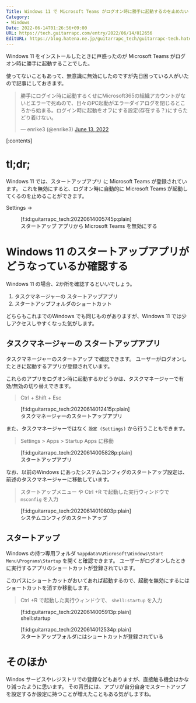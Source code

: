 ```yaml
---
Title: Windows 11 で Microsoft Teams がログオン時に勝手に起動するのを止めたい
Category:
- Windows
Date: 2022-06-14T01:26:56+09:00
URL: https://tech.guitarrapc.com/entry/2022/06/14/012656
EditURL: https://blog.hatena.ne.jp/guitarrapc_tech/guitarrapc-tech.hatenablog.com/atom/entry/13574176438101945261
---
```


Windows 11 をインストールしたときに戸惑ったのが Microsoft Teams がログオン時に勝手に起動することでした。

使ってないこともあって、無意識に無効にしたのですが先日困っている人がいたので記事にしておきます。

<blockquote class="twitter-tweet"><p lang="ja" dir="ltr">勝手にログイン時に起動するくせにMicrosoft365の組織アカウントがないとエラーで死ぬので、日々のPC起動がエラーダイアログを閉じるところから始まる。ログイン時に起動をオフにする設定(存在する？)にすらたどり着けない。</p>&mdash; enrike3 (@enrike3) <a href="https://twitter.com/enrike3/status/1536331514459348995?ref_src=twsrc%5Etfw">June 13, 2022</a></blockquote> <script async src="https://platform.twitter.com/widgets.js" charset="utf-8"></script>

[:contents]

# tl;dr;

Windows 11 では、スタートアップアプリ に Microsoft Teams が登録されています。
これを無効にすると、ログオン時に自動的に Microsoft Teams が起動してくるのを止めることができます。

Settings -> 
<figure class="figure-image figure-image-fotolife" title="スタートアップ アプリから Microsoft Teams を無効にする">[f:id:guitarrapc_tech:20220614005745p:plain]<figcaption>スタートアップ アプリから Microsoft Teams を無効にする</figcaption></figure>


# Windows 11 のスタートアップアプリがどうなっているか確認する

Windows 11 の場合、2か所を確認するといいでしょう。

1. タスクマネージャーの スタートアップアプリ
2. スタートアップフォルダのショートカット 

どちらもこれまでのWindows でも同じものがありますが、Windows 11 では少しアクセスしやすくなった気がします。

## タスクマネージャーの スタートアップアプリ 

タスクマネージャーのスタートアップ で確認できます。
ユーザーがログオンしたときに起動するアプリが登録されています。

これらのアプリをログオン時に起動するかどうかは、タスクマネージャーで有効/無効の切り替えできます。

> Ctrl + Shift + Esc

<figure class="figure-image figure-image-fotolife" title="タスクマネージャーのスタートアップアプリ">[f:id:guitarrapc_tech:20220614012415p:plain]<figcaption>タスクマネージャーのスタートアップアプリ</figcaption></figure>


また、タスクマネージャーではなく `設定 (Settings)` から行うこともできます。

> Settings > Apps > Startup Apps に移動

<figure class="figure-image figure-image-fotolife" title="スタートアップアプリ">[f:id:guitarrapc_tech:20220614005828p:plain]<figcaption>スタートアップアプリ</figcaption></figure>

なお、以前のWindows にあったシステムコンフィグのスタートアップ設定は、前述のタスクマネージャーに移動しています。

> スタートアップメニュー や Ctrl +R で起動した実行ウィンドウで `msconfig` を入力

<figure class="figure-image figure-image-fotolife" title="システムコンフィグのスタートアップ">[f:id:guitarrapc_tech:20220614010803p:plain]<figcaption>システムコンフィグのスタートアップ</figcaption></figure>

## スタートアップ

Windows の持つ専用フォルダ `%appdata%\Microsoft\Windows\Start Menu\Programs\Startup` を開くと確認できます。
ユーザーがログオンしたときに実行するアプリのショートカットが登録されています。

このパスにショートカットがおいてあれば起動するので、起動を無効にするにはショートカットを消すか移動します。

> Ctrl +R で起動した実行ウィンドウで、 `shell:startup` を入力

<figure class="figure-image figure-image-fotolife" title="shell:startup">[f:id:guitarrapc_tech:20220614005913p:plain]<figcaption>shell:startup</figcaption></figure>

<figure class="figure-image figure-image-fotolife" title="スタートアップフォルダにはショートカットが登録されている">[f:id:guitarrapc_tech:20220614012534p:plain]<figcaption>スタートアップフォルダにはショートカットが登録されている</figcaption></figure>

# そのほか

Windos サービスやレジストリでの登録などもありますが、直接触る機会はかなり減ったように思います。
その背景には、アプリが自分自身でスタートアップを設定するか設定に持つことが増えたこともある気がしますね。

